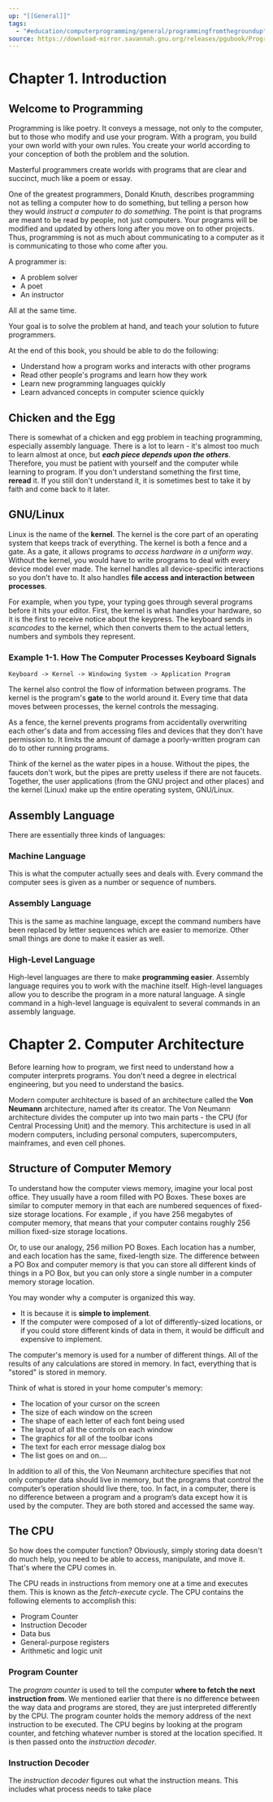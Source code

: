 ```yaml
---
up: "[[General]]"
tags:
  - "#education/computerprogramming/general/programmingfromthegroundup"
source: https://download-mirror.savannah.gnu.org/releases/pgubook/ProgrammingGroundUp-1-0-booksize.pdf
---
```


# Chapter 1. Introduction
## Welcome to Programming

Programming is like poetry. It conveys a message, not only to the computer, but to those who modify and use your program. With a program, you build your own world with your own rules. You create your world according to your conception of both the problem and the solution. 

Masterful programmers create worlds with programs that are clear and succinct, much like a poem or essay.

One of the greatest programmers, Donald Knuth, describes programming not as telling a computer how to do something, but telling a person how they would *instruct a computer to do something*. The point is that programs are meant to be read by people, not just computers. Your programs will be modified and updated by others long after you move on to other projects. Thus, programming is not as much about communicating to a computer as it is communicating to those who come after you. 

A programmer is:

- A problem solver
- A poet
- An instructor

All at the same time. 

Your goal is to solve the problem at hand, and teach your solution to future programmers. 

At the end of this book, you should be able to do the following:

- Understand how a program works and interacts with other programs
- Read other people's programs and learn how they work
- Learn new programming languages quickly
- Learn advanced concepts in computer science quickly
## Chicken and the Egg

There is somewhat of a chicken and egg problem in teaching programming, especially assembly language. There is a lot to learn - it's almost too much to learn almost at once, but
***each piece depends upon the others***. Therefore, you must be patient with yourself and the computer while learning to program. If you don't understand something the first time, **reread** it. If you still don't understand it, it is sometimes best to take it by faith and come back to it later. 
## GNU/Linux

Linux is the name of the **kernel**. The kernel is the core part of an operating system that keeps track of everything. The kernel is both a fence and a gate. As a gate, it allows programs to *access hardware in a uniform way*. Without the kernel, you would have to write programs to deal with every device model ever made. The kernel handles all device-specific interactions so you don't have to. It also handles **file access and interaction between**
**processes**. 

For example, when you type, your typing goes through several programs before it hits your editor. First, the kernel is what handles your hardware, so it is the first to receive notice about the keypress. The keyboard sends in *scancodes* to the kernel, which then converts them to the actual letters, numbers and symbols they represent. 
### Example 1-1. How The Computer Processes Keyboard Signals

`Keyboard -> Kernel -> Windowing System -> Application Program`

The kernel also control the flow of information between programs. The kernel is the program's **gate** to the world around it. Every time that data moves between processes, the kernel controls the messaging. 

As a fence, the kernel prevents programs from accidentally overwriting each other's data and from accessing files and devices that they don't have permission to. It limits the amount of damage a poorly-written program can do to other running programs.

Think of the kernel as the water pipes in a house. Without the pipes, the faucets don't work, but the pipes are pretty useless if there are not faucets. Together, the user applications (from the GNU project and other places) and the kernel (Linux) make up the entire operating system, GNU/Linux.
## Assembly Language

There are essentially three kinds of languages:
### Machine Language

This is what the computer actually sees and deals with. Every command the computer sees is given as a number or sequence of numbers.
### Assembly Language

This is the same as machine language, except the command numbers have been replaced by letter sequences which are easier to memorize. Other small things are done to make it easier as well.
### High-Level Language

High-level languages are there to make **programming easier**. Assembly language requires you to work with the machine itself. High-level languages allow you to describe the program in a more natural language. A single command in a high-level language is equivalent to several commands in an assembly language.
# Chapter 2. Computer Architecture

Before learning how to program, we first need to understand how a computer interprets programs. You don't need a degree in electrical engineering, but you need to understand the basics. 

Modern computer architecture is based of an architecture called the **Von Neumann** architecture, named after its creator. The Von Neumann architecture divides the computer up into two main parts - the CPU (for Central Processing Unit) and the memory. This architecture is used in all modern computers, including personal computers, supercomputers, mainframes, and even cell phones.
## Structure of Computer Memory

To understand how the computer views memory, imagine your local post office. They usually have a room filled with PO Boxes. These boxes are similar to computer memory in that each are numbered sequences of fixed-size storage locations. For example , if you have 256 megabytes of computer memory, that means that your computer contains roughly 256 million fixed-size storage locations. 

Or, to use our analogy, 256 million PO Boxes. Each location has a number, and each location has the same, fixed-length size. The difference between a PO Box and computer memory is that you can store all different kinds of things in a PO Box, but you can only store a single number in a computer memory storage location.

You may wonder why a computer is organized this way.

- It is because it is **simple to implement**. 
- If the computer were composed of a lot of differently-sized locations, or if you could store different kinds of data in them, it would be difficult and expensive to implement. 

The computer's memory is used for a number of different things. All of the results of any calculations are stored in memory. In fact, everything that is "stored" is stored in memory.

Think of what is stored in your home computer's memory:

- The location of your cursor on the screen
- The size of each window on the screen
- The shape of each letter of each font being used
- The layout of all the controls on each window
- The graphics for all of the toolbar icons
- The text for each error message dialog box
- The list goes on and on....

In addition to all of this, the Von Neumann architecture specifies that not only
computer data should live in memory, but the programs that control the computer’s
operation should live there, too. In fact, in a computer, there is no difference
between a program and a program’s data except how it is used by the computer.
They are both stored and accessed the same way.
## The CPU

So how does the computer function? Obviously, simply storing data doesn't do much help, you need to be able to access, manipulate, and move it. That's where the CPU comes in. 

The CPU reads in instructions from memory one at a time and executes them. This is known as the *fetch-execute cycle*. The CPU contains the following elements to accomplish this:

- Program Counter
- Instruction Decoder
- Data bus
- General-purpose registers
- Arithmetic and logic unit
### Program Counter

The *program counter* is used to tell the computer **where to fetch the next instruction from**. We mentioned earlier that there is no difference between the way data and programs are stored, they are just interpreted differently by the CPU. The program counter holds the memory address of the next instruction to be executed. The CPU begins by looking at the program counter, and fetching whatever number is stored at the location specified. It is then passed onto the *instruction decoder*.
### Instruction Decoder

The *instruction decoder* figures out what the instruction means. This includes what process needs to take place 